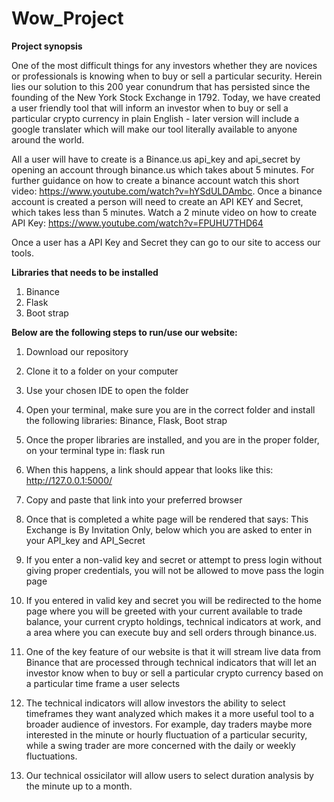 # Wow_Project

**Project synopsis**

One of the most difficult things for any investors whether they are novices or professionals is knowing when to buy or sell a particular security. Herein lies our solution to this 200 year conundrum that has persisted since the founding of the New York Stock Exchange in 1792. Today, we have created a user friendly tool that will inform an investor when to buy or sell a particular crypto currency in plain English - later version will include a google translater which will make our tool literally available to anyone around the world.

All a user will have to create is a Binance.us api_key and api_secret by opening an account through binance.us which takes about 5 minutes. For further guidance on how to create a binance account watch this short video: https://www.youtube.com/watch?v=hYSdULDAmbc. Once a binance account is created a person will need to create an API KEY and Secret, which takes less than 5 minutes. Watch a 2 minute video on how to create API Key: https://www.youtube.com/watch?v=FPUHU7THD64

Once a user has a API Key and Secret they can go to our site to access our tools. 

**Libraries that needs to be installed**

1. Binance
2. Flask
3. Boot strap

**Below are the following steps to run/use our website:** 

1. Download our repository

2. Clone it to a folder on your computer

3. Use your chosen IDE to open the folder

4. Open your terminal, make sure you are in the correct folder and install the following libraries: Binance, Flask, Boot strap

5. Once the proper libraries are installed, and you are in the proper folder, on your terminal type in: flask run

6. When this happens, a link should appear that looks like this: http://127.0.0.1:5000/ 

7. Copy and paste that link into your preferred browser

8. Once that is completed a white page will be rendered that says: This Exchange is By Invitation Only, below which you are asked to enter in your API_key and API_Secret

9. If you enter a non-valid key and secret or attempt to press login without giving proper credentials, you will not be allowed to move pass the login page

10. If you entered in valid key and secret you will be redirected to the home page where you will be greeted with your current available to trade balance, your current crypto holdings, technical indicators at work, and a area where you can execute buy and sell orders through binance.us.

11. One of the key feature of our website is that it will stream live data from Binance that are processed through technical indicators that will let an investor know when to buy or sell a particular crypto currency based on a particular time frame a user selects

12. The technical indicators will allow investors the ability to select timeframes they want analyzed which makes it a more useful tool to a broader audience of investors. For example, day traders maybe more interested in the minute or hourly fluctuation of a particular security, while a swing trader are more concerned with the daily or weekly fluctuations.
 
13. Our technical ossicilator will allow users to select duration analysis by the minute up to a month. 







